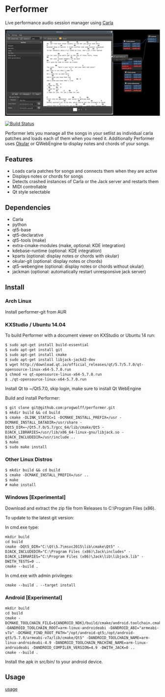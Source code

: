 # Performer

Live performance audio session manager using [Carla](https://github.com/falktx/Carla)

![Screenshot](./.screenshot.png "Screenshot")

[![Build Status](https://travis-ci.org/progwolff/performer.svg?branch=master)](https://travis-ci.org/progwolff/performer)

Performer lets you manage all the songs in your setlist as individual carla patches and loads each of them when you need it.
Additionally Performer uses [Okular](https://github.com/KDE/okular) or QWebEngine to display notes and chords of your songs.

## Features
* Loads carla patches for songs and connects them when they are active
* Displays notes or chords for songs
* Detects crashed instances of Carla or the Jack server and restarts them
* MIDI controllable
* Qt style selectable

## Dependencies
* Carla
* python
* qt5-base
* qt5-declarative
* qt5-tools (make)
* extra-cmake-modules (make, optional: KDE integration)
* kdebase-runtime (optional: KDE integration)
* kparts (optional: display notes or chords with okular)
* okular-git (optional: display notes or chords)
* qt5-webengine (optional: display notes or chords without okular)
* jackman (optional: automatically restart unresponsive jack server)

## Install
### Arch Linux
Install performer-git from AUR

### KXStudio / Ubuntu 14.04

To build Performer with a document viewer on KXStudio or Ubuntu 14 run:
```
$ sudo apt-get install build-essential
$ sudo apt-get install git
$ sudo apt-get install cmake
$ sudo apt-get install libjack-jackd2-dev
$ wget http://download.qt.io/official_releases/qt/5.7/5.7.0/qt-opensource-linux-x64-5.7.0.run
$ chmod +x qt-opensource-linux-x64-5.7.0.run
$ ./qt-opensource-linux-x64-5.7.0.run
```

Install Qt to ~/Qt5.7.0, skip login, make sure to install Qt WebEngine


Build and install Performer:
```
$ git clone git@github.com:progwolff/performer.git
$ mkdir build && cd build
$ cmake -DLINK_STATIC=1 -DCMAKE_INSTALL_PREFIX=/usr -DCMAKE_INSTALL_DATADIR=/usr/share -DQt5_DIR=~/Qt5.7.0/5.7/gcc_64/lib/cmake/Qt5 -DJACK_LIBRARIES=/usr/lib/x86_64-linux-gnu/libjack.so -DJACK_INCLUDEDIR=/usr/include ..
$ make
$ sudo make install
```

### Other Linux Distros
```
$ mkdir build && cd build
$ cmake -DCMAKE_INSTALL_PREFIX=/usr ..
$ make
# make install
```
### Windows [Experimental]

Download and extract the zip file from Releases to C:\Program Files (x86).

To update to the latest git version:

In cmd.exe type:
```
mkdir build
cd build
cmake -DQt5_DIR="C:\Qt\5.7\msvc2015\lib\cmake\Qt5" -DJACK_INCLUDEDIR="C:\Program Files (x86)\Jack\includes" -DJACK_LIBRARIES="C:\Program Files (x86)\Jack\lib\libjack.lib" -DWITH_TESTS=0 ..
cmake --build .
```
In cmd.exe with admin privileges:
```
cmake --build . --target install
```

### Android [Experimental]

```
mkdir build
cd build
cmake -DCMAKE_TOOLCHAIN_FILE=${ANDROID_NDK}/build/cmake/android.toolchain.cmake -DANDROID_TOOLCHAIN_ROOT=arm-linux-androideabi -DANDROID_ABI="armeabi-v7a" -DCMAKE_FIND_ROOT_PATH="/opt/android-qt5;/opt/android-qt5/5.7.0/armeabi-v7a/lib/cmake/Qt5" -DANDROID_TOOLCHAIN_NAME=arm-linux-androideabi-4.9 -DANDROID_TOOLCHAIN_MACHINE_NAME=arm-linux-androideabi -DANDROID_COMPILER_VERSION=4.9 -DWITH_JACK=0 ..
cmake --build .
```

Install the apk in src/bin/ to your android device.

## Usage
[usage](usage)
